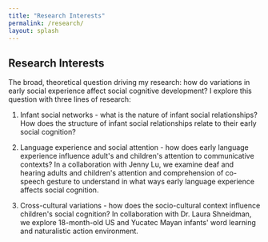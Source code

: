 ```yaml
---
title: "Research Interests"
permalink: /research/
layout: splash
---
```

## Research Interests

The broad, theoretical question driving my research: how do variations in early social experience affect social cognitive development? I explore this question with three lines of research: 

1. Infant social networks - what is the nature of infant social relationships? How does the structure of infant social relationships relate to their early social cognition?

2. Language experience and social attention - how does early language experience influence adult's and children's attention to communicative contexts? In a collaboration with Jenny Lu, we examine deaf and hearing adults and children's attention and comprehension of co-speech gesture to understand in what ways early language experience affects social cognition. 

3. Cross-cultural variations - how does the socio-cultural context influence children's social cognition? In collaboration with Dr. Laura Shneidman, we explore 18-month-old US and Yucatec Mayan infants' word learning and naturalistic action environment. 






